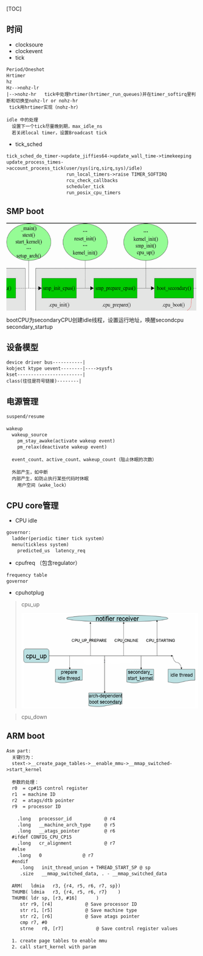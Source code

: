 [TOC]

## 时间
* clocksoure
* clockevent
* tick
```
Period/Oneshot
Hrtimer
hz
Hz-->nohz-lr
|-->nohz-hr   tick中处理hrtimer(hrtimer_run_queues)并在timer_softirq里判断和切换至nohz-lr or nohz-hr
 tick用hrtimer实现（nohz-hr）

idle 中的处理
  设置下一个tick尽量晚到期，max_idle_ns
  若关闭local timer，设置Broadcast tick
```
* tick_sched
```
tick_sched_do_timer->update_jiffies64->update_wall_time->timekeeping
update_process_times->account_process_tick(user/sys(irq,sirq,sys)/idle)
                      run_local_timers->raise TIMER_SOFTIRQ
                      rcu_check_callbacks
                      scheduler_tick
                      run_posix_cpu_timers
```

## SMP boot
<img src="pictures/1.png" width = "500" height = "230" align=center />

bootCPU为secondaryCPU创建idle线程，设置运行地址，唤醒secondcpu secondary_startup

## 设备模型
```
device driver bus-----------|
kobject ktype uevent--------|---->sysfs
kset------------------------|
class(往往是符号链接)--------|
```

## 电源管理
```
suspend/resume

wakeup
  wakeup_source
    pm_stay_awake(activate wakeup event)
    pm_relax(deactivate wakeup event)

  event_count、active_count、wakeup_count（阻止休眠的次数）

  外部产生，如中断
  内部产生，如防止执行某些代码时休眠
    用户空间（wake_lock）
```

## CPU core管理
* CPU idle
```
governor:
  ladder(periodic timer tick system)
  menu(tickless system)
    predicted_us  latency_req
```
* cpufreq （包含regulator）
```
frequency table
governor
```
* cpuhotplug
> cpu_up
>
><img src="pictures/2.png" width = "500" height = "250" align=center />

> cpu_down


## ARM boot
```
Asm part:
  关键行为：
  stext->__create_page_tables->__enable_mmu->__mmap_switched->start_kernel

  参数的处理：
  r0  = cp#15 control register
  r1  = machine ID
  r2  = atags/dtb pointer
  r9  = processor ID

    .long   processor_id            @ r4
    .long   __machine_arch_type     @ r5
    .long   __atags_pointer         @ r6
  #ifdef CONFIG_CPU_CP15
    .long   cr_alignment            @ r7
  #else
    .long   0               @ r7
  #endif
     .long   init_thread_union + THREAD_START_SP @ sp
     .size   __mmap_switched_data, . - __mmap_switched_data

  ARM(   ldmia   r3, {r4, r5, r6, r7, sp})
  THUMB( ldmia   r3, {r4, r5, r6, r7}    )
  THUMB( ldr sp, [r3, #16]       )
     str r9, [r4]            @ Save processor ID
     str r1, [r5]            @ Save machine type
     str r2, [r6]            @ Save atags pointer
     cmp r7, #0
     strne   r0, [r7]            @ Save control register values

  1. create page tables to enable mmu
  2. call start_kernel with param
```
